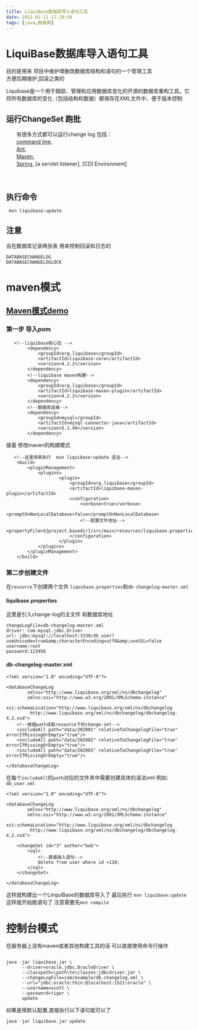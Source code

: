 ```yaml
---
title: LiquiBase数据库导入语句工具
date: 2021-01-11 17:19:50
tags: [java,数据库]
---
```


# LiquiBase数据库导入语句工具
目的是用来 项目中维护增删改数据库结构和语句的一个管理工具  
方便后期维护,回滚之类的

Liquibase是一个用于跟踪、管理和应用数据库变化的开源的数据库重构工具。它将所有数据库的变化（包括结构和数据）都保存在XML文件中，便于版本控制

## 运行ChangeSet  跑批

　　有很多方式都可以运行change log 包括：  
　　[command line](https://docsstage.liquibase.com/tools-integrations/cli/home.html),   
　　[Ant](https://docs.liquibase.com/tools-integrations/ant/home.html),  
　　[Maven](https://docs.liquibase.com/tools-integrations/maven/home.html),   
　　[Spring](https://docs.liquibase.com/tools-integrations/springboot/using-springboot-with-maven.html), [a servlet listener],  [CDI Environment]

<!--more-->　　

## 执行命令
```
 mvn liquibase:update
```

## 注意
会在数据库记录两张表 用来控制回滚和日志的
```
DATABASECHANGELOG
DATABASECHANGELOGLOCK
```

# maven模式
## [Maven模式demo](https://github.com/AsummerCat/LiquiBaseDemo)

### 第一步 导入pom
```
   <!--liquibase核心包 -->
        <dependency>
            <groupId>org.liquibase</groupId>
            <artifactId>liquibase-core</artifactId>
            <version>4.2.2</version>
        </dependency>
        <!--liquibase maven构建-->
        <dependency>
            <groupId>org.liquibase</groupId>
            <artifactId>liquibase-maven-plugin</artifactId>
            <version>4.2.2</version>
        </dependency>
        <!--数据库连接-->
        <dependency>
            <groupId>mysql</groupId>
            <artifactId>mysql-connector-java</artifactId>
            <version>5.1.49</version>
        </dependency>

```
接着 修改maven的构建模式
```
   <!--这里用来执行  mvn liquibase:update 语法-->
    <build>
        <pluginManagement>
            <plugins>
                    <plugin>
                        <groupId>org.liquibase</groupId>
                        <artifactId>liquibase-maven-plugin</artifactId>
                        <configuration>
                            <verbose>true</verbose>
                            <promptOnNonLocalDatabase>false</promptOnNonLocalDatabase>
                            <!--配置文件地址-->
                            <propertyFile>${project.basedir}/src/main/resources/liquibase.properties</propertyFile>
                        </configuration>
                    </plugin>
            </plugins>
        </pluginManagement>
    </build>
```
### 第二步创建文件
在`resource`下创建两个文件
`liquibase.properties`和`db-changelog-master.xml`

#### liquibase.properties
这里是引入change-log的主文件 和数据库地址
```
changeLogFile=db-changelog-master.xml
driver: com.mysql.jdbc.Driver
url: jdbc:mysql://localhost:3339/db_user?useUnicode=true&amp;characterEncoding=utf8&amp;useSSL=false
username:root
password:123456

```
#### db-changelog-master.xml
```
<?xml version="1.0" encoding="UTF-8"?>

<databaseChangeLog
        xmlns="http://www.liquibase.org/xml/ns/dbchangelog"
        xmlns:xsi="http://www.w3.org/2001/XMLSchema-instance"
        xsi:schemaLocation="http://www.liquibase.org/xml/ns/dbchangelog
         http://www.liquibase.org/xml/ns/dbchangelog/dbchangelog-4.2.xsd">
    <!--根据path读取resource下的change-set-->
    <includeAll path="data/202001" relativeToChangelogFile="true" errorIfMissingOrEmpty="true"/>
    <includeAll path="data/202002" relativeToChangelogFile="true" errorIfMissingOrEmpty="true"/>
    <includeAll path="data/202003" relativeToChangelogFile="true" errorIfMissingOrEmpty="true"/>

</databaseChangeLog>

```
在每个`includeAll`的`path`对应的文件夹中需要创建具体的语法xml
例如:
`db_user.xml`

```
<?xml version="1.0" encoding="UTF-8"?>

<databaseChangeLog
        xmlns="http://www.liquibase.org/xml/ns/dbchangelog"
        xmlns:xsi="http://www.w3.org/2001/XMLSchema-instance"
        xsi:schemaLocation="http://www.liquibase.org/xml/ns/dbchangelog
         http://www.liquibase.org/xml/ns/dbchangelog/dbchangelog-4.2.xsd">

    <changeSet id="3" author="bob">
        <sql>
            <!--直接插入语句-->
            delete from user where id =110;
        </sql>
    </changeSet>

</databaseChangeLog>

```

这样就构建出一个LinquiBase的数据库导入了
最后执行
`mvn liquibase:update` 这样就开始跑语句了
注意需要先`mvn compile`

# 控制台模式 
在服务器上没有maven或者其他构建工具的话
可以直接使用命令行操作
```

java -jar liquibase.jar \
      --driver=oracle.jdbc.OracleDriver \
      --classpath=\path\to\classes:jdbcdriver.jar \
      --changeLogFile=com/example/db.changelog.xml \
      --url="jdbc:oracle:thin:@localhost:1521:oracle" \
      --username=scott \
      --password=tiger \
      update
```
如果是用默认配置,直接执行以下语句就可以了
```
java -jar liquibase.jar update
```